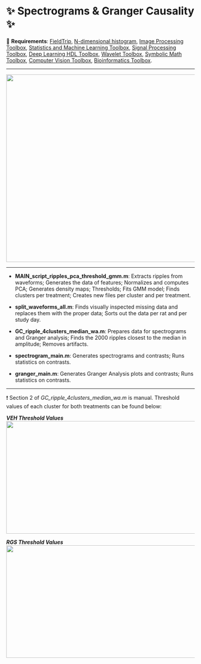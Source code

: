 # :sparkles: Spectrograms & Granger Causality :sparkles:
:pushpin: **Requirements**: [FieldTrip](https://github.com/fieldtrip/fieldtrip), [N-dimensional histogram](https://www.mathworks.com/matlabcentral/fileexchange/23897-n-dimensional-histogram), [Image Processing Toolbox](https://www.mathworks.com/products/image.html), [Statistics and Machine Learning Toolbox](https://www.mathworks.com/products/statistics.html), [Signal Processing Toolbox](https://www.mathworks.com/products/signal.html), [Deep Learning HDL Toolbox](https://www.mathworks.com/products/deep-learning-hdl.html), [Wavelet Toolbox](https://www.mathworks.com/products/wavelet.html), [Symbolic Math Toolbox](https://www.mathworks.com/products/symbolic.html), [Computer Vision Toolbox](https://www.mathworks.com/products/computer-vision.html), [Bioinformatics Toolbox](https://www.mathworks.com/products/bioinfo.html).


------------------------------------

<a href="url"><img src="https://github.com/pelinozsezer/RGS14/blob/main/nonrem_oscillations/Spectrograms%26GrangerCausality/pipeline.png" align="center" height="500" width="525" ></a>

------------------------------------

- **MAIN_script_ripples_pca_threshold_gmm.m**: Extracts ripples from waveforms; Generates the data of features; Normalizes and computes PCA; Generates density maps; Thresholds; Fits GMM model; Finds clusters per treatment; Creates new files per cluster and per treatment.

- **split_waveforms_all.m**: Finds visually inspected missing data and replaces them with the proper data; Sorts out the data per rat and per study day.

- **GC_ripple_4clusters_median_wa.m**: Prepares data for spectrograms and Granger analysis; Finds the 2000 ripples closest to the median in amplitude; Removes artifacts.

- **spectrogram_main.m**: Generates spectrograms and contrasts; Runs statistics on contrasts.

- **granger_main.m**: Generates Granger Analysis plots and contrasts; Runs statistics on contrasts.

------------------------------------

:exclamation: Section 2 of _GC_ripple_4clusters_median_wa.m_ is manual. Threshold values of each cluster for both treatments can be found below:

_**VEH Threshold Values**_
<a href="url"><img src="https://github.com/pelinozsezer/RGS14/blob/main/nonrem_oscillations/Spectrograms%26GrangerCausality/vehicle_threshold_value_per_cluster.png" align="center" height="300" width="600" ></a>


_**RGS Threshold Values**_
<a href="url"><img src="https://github.com/pelinozsezer/RGS14/blob/main/nonrem_oscillations/Spectrograms%26GrangerCausality/rgs_threshold_value_per_cluster.png" align="center" height="300" width="600" ></a>
